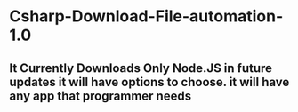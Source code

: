 # Csharp-Download-File-automation-1.0

## It Currently Downloads Only Node.JS in future updates it will have options to choose. it will have any app that programmer needs
